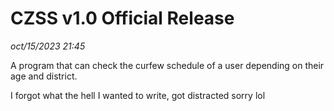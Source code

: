 # CZSS v1.0 Official Release

*oct/15/2023 21:45*

A program that can check the curfew schedule of a user depending on their age and district.

I forgot what the hell I wanted to write, got distracted sorry lol


